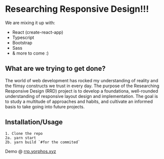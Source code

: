 # Researching Responsive Design!!!

We are mixing it up with:
- React (create-react-app)
- Typescript
- Bootstrap
- Sass
- & more to come :)

## What are we trying to get done?

The world of web development has rocked my understanding of reality and the flimsy constructs we trust in every day.
The purpose of the Researching Responsive Design (RRD) project is to develop a foundationa, well-rounded understanding of responsive layout design and implementation. The goal is to study a multitude of approaches and habits, and cultivate an informed basis to take going into future projects.


## Installation/Usage
```
1. Clone the repo
2a. yarn start
2b. yarn build `#for the commited`
```
Demo @ [rrp.yorphos.xyz](https://rrp.yorphos.xyz "Hosted by Vercel.com, easy stuff!")